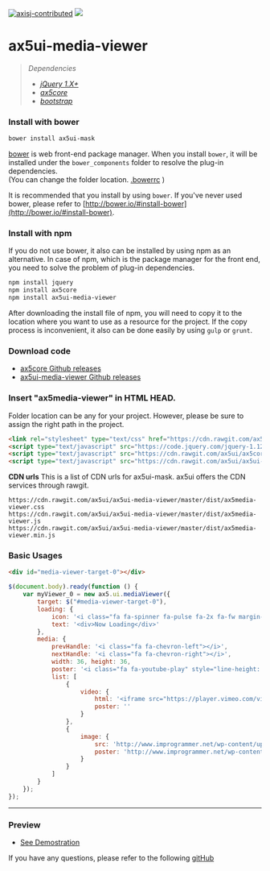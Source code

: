 [![axisj-contributed](https://img.shields.io/badge/AXISJ.com-Contributed-green.svg)](https://github.com/axisj)
![](https://img.shields.io/badge/Seowoo-Mondo&Thomas-red.svg)

# ax5ui-media-viewer

> *Dependencies*
> * _[jQuery 1.X+](http://jquery.com/)_
> * _[ax5core](http://ax5.io/ax5core)_
> * _[bootstrap](http://getbootstrap.com/)_

### Install with bower
```sh
bower install ax5ui-mask
```
[bower](http://bower.io/#install-bower) is web front-end package manager.
When you install `bower`, it will be installed under the `bower_components` folder to resolve the plug-in dependencies.  
(You can change the folder location. [.bowerrc](http://bower.io/docs/config/#bowerrc-specification) )

It is recommended that you install by using `bower`. 
If you've never used bower, please refer to [http://bower.io/#install-bower](http://bower.io/#install-bower).

### Install with npm
If you do not use bower, it also can be installed by using npm as an alternative.
In case of npm, which is the package manager for the front end, you need to solve the problem of plug-in dependencies.

```sh
npm install jquery
npm install ax5core
npm install ax5ui-media-viewer
```

After downloading the install file of npm, you will need to copy it to the location where you want to use as a resource for the project.
If the copy process is inconvenient, it also can be done easily by using `gulp` or `grunt`.

### Download code
- [ax5core Github releases](https://github.com/ax5ui/ax5core/releases)
- [ax5ui-media-viewer Github releases](https://github.com/ax5ui/ax5ui-media-viewer/releases)


### Insert "ax5media-viewer" in HTML HEAD.

Folder location can be any for your project. However, please be sure to assign the right path in the project.

```html
<link rel="stylesheet" type="text/css" href="https://cdn.rawgit.com/ax5ui/ax5ui-media-viewer/master/dist/ax5media-viewer.css" />
<script type="text/javascript" src="https://code.jquery.com/jquery-1.12.3.min.js"></script>
<script type="text/javascript" src="https://cdn.rawgit.com/ax5ui/ax5core/master/dist/ax5core.min.js"></script>
<script type="text/javascript" src="https://cdn.rawgit.com/ax5ui/ax5ui-media-viewer/master/dist/ax5media-viewer.min.js"></script>
```

**CDN urls**
This is a list of CDN urls for ax5ui-mask. ax5ui offers the CDN services through rawgit.
```
https://cdn.rawgit.com/ax5ui/ax5ui-media-viewer/master/dist/ax5media-viewer.css
https://cdn.rawgit.com/ax5ui/ax5ui-media-viewer/master/dist/ax5media-viewer.js
https://cdn.rawgit.com/ax5ui/ax5ui-media-viewer/master/dist/ax5media-viewer.min.js
```

### Basic Usages
```html
<div id="media-viewer-target-0"></div>
```

```js
$(document.body).ready(function () {
    var myViewer_0 = new ax5.ui.mediaViewer({
        target: $("#media-viewer-target-0"),
        loading: {
            icon: '<i class="fa fa-spinner fa-pulse fa-2x fa-fw margin-bottom" aria-hidden="true"></i>',
            text: '<div>Now Loading</div>'
        },
        media: {
            prevHandle: '<i class="fa fa-chevron-left"></i>',
            nextHandle: '<i class="fa fa-chevron-right"></i>',
            width: 36, height: 36,
            poster: '<i class="fa fa-youtube-play" style="line-height: 32px;font-size: 20px;"></i>',
            list: [
                {
                    video: {
                        html: '<iframe src="https://player.vimeo.com/video/121840700?color=fcfcfc&badge=0" frameborder="0" webkitallowfullscreen mozallowfullscreen allowfullscreen></iframe>',
                        poster: ''
                    }
                },
                {
                    image: {
                        src: 'http://www.improgrammer.net/wp-content/uploads/2015/11/top-20-node-js-Frameworks-1.jpg',
                        poster: 'http://www.improgrammer.net/wp-content/uploads/2015/11/top-20-node-js-Frameworks-1.jpg'
                    }
                }
            ]
        }
    });
});
```

***

### Preview
- [See Demostration](http://ax5.io/ax5ui-media-viewer/demo/index.html)

If you have any questions, please refer to the following [gitHub](https://github.com/ax5ui/ax5ui-kernel)